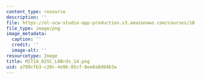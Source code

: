 ```yaml
---
content_type: resource
description: ''
file: https://ol-ocw-studio-app-production.s3.amazonaws.com/courses/18-02sc-multivariable-calculus-fall-2010/a789cfb3c28c4e9b85cf8ee8a8d0463a_MIT18_02SC_L8Brds_14.png
file_type: image/png
image_metadata:
  caption: ''
  credit: ''
  image-alt: ''
resourcetype: Image
title: MIT18_02SC_L8Brds_14.png
uid: a789cfb3-c28c-4e9b-85cf-8ee8a8d0463a
---
```

